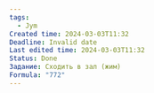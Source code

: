 ```yaml
---
tags:
  - Jym
Created time: 2024-03-03T11:32
Deadline: Invalid date
Last edited time: 2024-03-03T11:32
Status: Done
Задание: Сходить в зал (жим)
Formula: "772"
---
```

